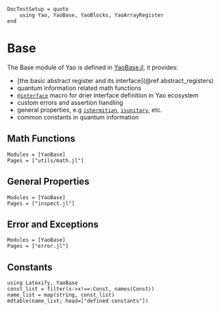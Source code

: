 ```@meta
DocTestSetup = quote
    using Yao, YaoBase, YaoBlocks, YaoArrayRegister
end
```

# Base

The Base module of Yao is defined in [YaoBase.jl](https://github.com/QuantumBFS/YaoBase.jl), it provides:

- [the basic abstract register and its interface](@ref abstract_registers)
- quantum information related math functions
- [`@interface`](@ref) macro for drier interface definition in Yao ecosystem
- custom errors and assertion handling
- general properties, e.g [`ishermitian`](@ref), [`isunitary`](@ref), etc.
- common constants in quantum information

## Math Functions

```@autodocs
Modules = [YaoBase]
Pages = ["utils/math.jl"]
```

## General Properties

```@autodocs
Modules = [YaoBase]
Pages = ["inspect.jl"]
```

## Error and Exceptions

```@autodocs
Modules = [YaoBase]
Pages = ["error.jl"]
```

## Constants

```@eval
using Latexify, YaoBase
const_list = filter(x->x!==:Const, names(Const))
name_list = map(string, const_list)
mdtable(name_list; head=["defined constants"])
```
